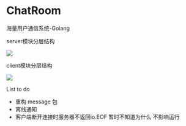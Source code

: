 # ChatRoom
海量用户通信系统-Golang

server模块分层结构

![](https://s3.bmp.ovh/imgs/2023/06/12/45e7d18bb5511ba3.png)

client模块分层结构

![](https://s3.bmp.ovh/imgs/2023/06/12/fe90f1182b906b51.png)



List to do

- 重构 message 包
- 离线通知
- 客户端断开连接时服务器不返回io.EOF 暂时不知道为什么 不影响运行

